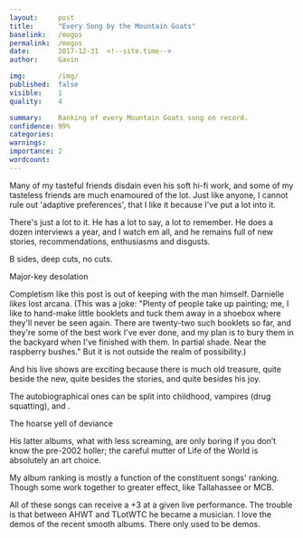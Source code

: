 ```yaml
---
layout:     post
title:      "Every Song by the Mountain Goats"
baselink:   /mogos
permalink:  /mogos
date:       2017-12-31  <!--site.time-->
author:     Gavin

img:        /img/
published:	false
visible: 	1
quality: 	4

summary:    Ranking of every Mountain Goats song on record. 
confidence:	99%
categories: 
warnings:	
importance: 2
wordcount:		
---
```




Many of my tasteful friends disdain even his soft hi-fi work, and some of my tasteless friends are much enamoured of the lot. Just like anyone, I cannot rule out 'adaptive preferences', that I like it because I've put a lot into it.


There's just a lot to it. He has a lot to say, a lot to remember. He does a dozen interviews a year, and I watch em all, and he remains full of new stories, recommendations, enthusiasms and disgusts. 

B sides, deep cuts, no cuts.

Major-key desolation

Completism like this post is out of keeping with the man himself. Darnielle <i>likes</i> lost arcana. (This was a joke: "Plenty of people take up painting; me, I like to hand-make little booklets and tuck them away in a shoebox where they'll never be seen again. There are twenty-two such booklets so far, and they're some of the best work I've ever done, and my plan is to bury them in the backyard when I've finished with them. In partial shade. Near the raspberry bushes." But it is not outside the realm of possibility.)

And his live shows are exciting because there is much old treasure, quite beside the new, quite besides the stories, and quite besides his joy.

The autobiographical ones can be split into childhood, vampires (drug squatting), and .


The hoarse yell of deviance

His latter albums, what with less screaming, are only boring if you don’t know the pre-2002 holler; the careful mutter of Life of the World is absolutely an art choice.


My album ranking is mostly a function of the constituent songs' ranking. Though some work together to greater effect, like Tallahassee or MCB.

All of these songs can receive a +3 at a given live performance.
The trouble is that between AHWT and TLotWTC he became a musician. I love the demos of the recent smooth albums. There only used to be demos.






